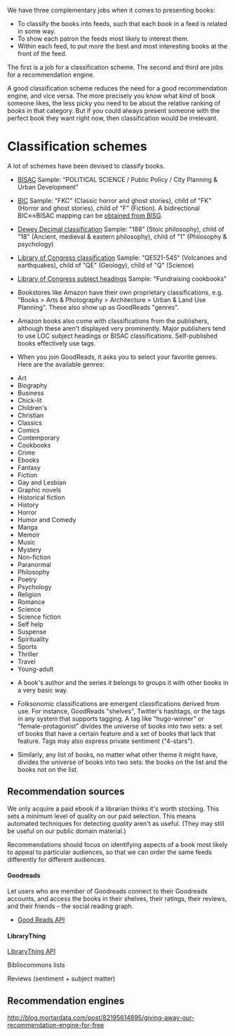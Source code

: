 We have three complementary jobs when it comes to presenting books:

* To classify the books into feeds, such that each book in a feed is related in some way.
* To show each patron the feeds most likely to interest them. 
* Within each feed, to put more the best and most interesting books at the front of the feed.

The first is a job for a classification scheme. The second and third are jobs for a recommendation engine. 

A good classification scheme reduces the need for a good recommendation engine, and vice versa. The more precisely you know what _kind_ of book someone likes, the less picky you need to be about the relative ranking of books in that category. But if you could always present someone with the perfect book they want right now, then classification would be irrelevant.

# Classification schemes

A lot of schemes have been devised to classify books.

* [BISAC](https://www.bisg.org/complete-bisac-subject-headings-2013-edition) Sample: "POLITICAL SCIENCE / Public Policy / City Planning & Urban Development"

* [BIC](http://editeur.dyndns.org/bic_categories) Sample: "FKC" (Classic horror and ghost stories), child of "FK" (Horror and ghost stories), child of "F" (Fiction). A bidirectional BIC↔BISAC mapping can be [obtained from BISG](https://www.bisg.org/news/bisg-bulletin-extraupdated-bic-bisac-subject-codes-mapping-available-now).

* [Dewey Decimal classification](http://dewey.info/) Sample: "188" (Stoic philosophy), child of "18" (Ancient, medieval & eastern philosophy), child of "1" (Philosophy & psychology)

* [Library of Congress classification](http://www.loc.gov/catdir/cpso/lcco/) Sample: "QE521-545" (Volcanoes and earthquakes), child of "QE" (Geology), child of "Q" (Science)

* [Library of Congress subject headings](http://www.loc.gov/aba/cataloging/subject/) Sample: "Fundraising cookbooks"

* Bookstores like Amazon have their own proprietary classifications, e.g. "Books > Arts & Photography > Architecture > Urban & Land Use Planning". These also show up as GoodReads "genres".

* Amazon books also come with classifications from the publishers, although these aren't displayed very prominently. Major publishers tend to use LOC subject headings or BISAC classifications. Self-published books effectively use tags.

* When you join GoodReads, it asks you to select your favorite genres. Here are the available genres:
 - Art
 - Biography
 - Business
 - Chick-lit
 - Children's
 - Christian
 - Classics
 - Comics
 - Contemporary
 - Cookbooks
 - Crime
 - Ebooks
 - Fantasy
 - Fiction
 - Gay and Lesbian
 - Graphic novels
 - Historical fiction
 - History
 - Horror
 - Humor and Comedy
 - Manga
 - Memoir
 - Music
 - Mystery
 - Non-fiction
 - Paranormal
 - Philosophy
 - Poetry
 - Psychology
 - Religion
 - Romance
 - Science
 - Science fiction
 - Self help
 - Suspense
 - Spirituality
 - Sports
 - Thriller
 - Travel
 - Young-adult


* A book's author and the series it belongs to groups it with other books in a very basic way.

* Folksonomic classifications are emergent classifications derived from use. For instance, GoodReads "shelves", Twitter's hashtags, or the tags in any system that supports tagging. A tag like "hugo-winner" or "female-protagonist" divides the universe of books into two sets: a set of books that have a certain feature and a set of books that lack that feature. Tags may also express private sentiment ("4-stars").

* Similarly, any list of books, no matter what other theme it might have, divides the universe of books into two sets: the books on the list and the books not on the list.

## Recommendation sources

We only acquire a paid ebook if a librarian thinks it's worth stocking. This sets a minimum level of quality on our paid selection. This means automated techniques for detecting _quality_ aren't as useful. (They may still be useful on our public domain material.)

Recommendations should focus on identifying aspects of a book most likely to appeal to particular audiences, so that we can order the same feeds differently for different audiences. 

#### Goodreads
Let users who are member of Goodreads connect to their Goodreads accounts, and access the books in their shelves, their ratings, their reviews, and their friends – the social reading graph.
* [Good Reads API](https://www.goodreads.com/api)

#### LibraryThing
[LibraryThing API](https://www.librarything.com/services/)

Bibliocommons lists

Reviews (sentiment + subject matter)

## Recommendation engines

http://blog.mortardata.com/post/82195614895/giving-away-our-recommendation-engine-for-free